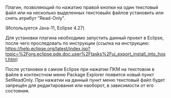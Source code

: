 Плагин, позволяющий по нажатию правой кнопки на один текстовый файл или на несколько выделенных текстовыйх файлов установить или снять атрибут "Read-Only".

(Используется Java-11, Eclipse 4.27)

Для установки плагина необходимо запустить данный проект в Eclipse, после чего проследовать по инструкции (ссылка на инструкцию: https://help.eclipse.org/latest/index.jsp?topic=%2Forg.eclipse.pde.doc.user%2Ftasks%2Fui_export_install_into_host.htm)

После установки в самом Eclipse при нажатии ПКМ на текстовом в файле в контекстном меню Package Explorer появится новый пункт SetReadOnly.
При нажатии на данный пункт меню текстовый файл будет запрещён для редактирования или наоборот, в зависимости от его состояния.
